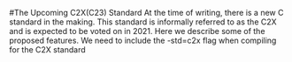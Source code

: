 #The Upcoming C2X(C23) Standard
At the time of writing, there is a new C standard in the making. This standard is informally referred to as the C2X and is expected to be voted on in 2021. Here we describe some of the proposed features. We need to include the -std=c2x flag when compiling for the C2X standard
